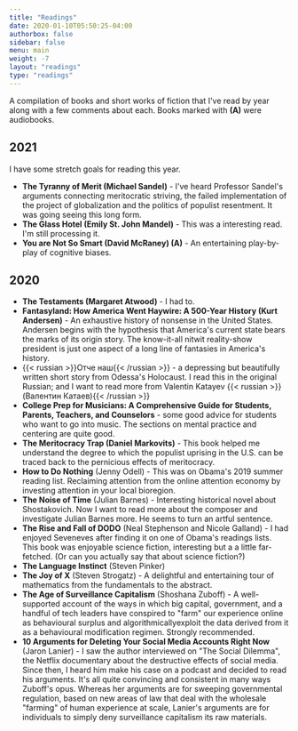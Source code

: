 ```yaml
---
title: "Readings"
date: 2020-01-10T05:50:25-04:00
authorbox: false
sidebar: false
menu: main
weight: -7
layout: "readings"
type: "readings"
---
```

A compilation of books and short works of fiction that I've read by year along with a few comments about each. Books marked with **(A)** were audiobooks.

## 2021

I have some stretch goals for reading this year.

- **The Tyranny of Merit (Michael Sandel)** - I've heard Professor Sandel's arguments connecting meritocratic striving, the failed implementation of the project of globalization and the politics of populist resentment. It was going seeing this long form.
- **The Glass Hotel (Emily St. John Mandel)** - This was a interesting read. I'm still processing it.
- **You are Not So Smart (David McRaney) (A)** - An entertaining play-by-play of cognitive biases.

## 2020

- **The Testaments (Margaret Atwood)** - I had to.
- **Fantasyland: How America Went Haywire: A 500-Year History (Kurt Andersen)** - An exhaustive history of nonsense in the United States. Andersen begins with the hypothesis that America's current state bears the marks of its origin story. The know-it-all nitwit reality-show president is just one aspect of a long line of fantasies in America's history.
- {{< russian >}}Отче наш{{< /russian >}} - a depressing but beautifully written short story from Odessa's Holocaust. I read this in the original Russian; and I want to read more from Valentin Katayev {{< russian >}}(Валентин Катаев){{< /russian >}}
- **College Prep for Musicians: A Comprehensive Guide for Students, Parents, Teachers, and Counselors** - some good advice for students who want to go into music. The sections on mental practice and centering are quite good.
- **The Meritocracy Trap (Daniel Markovits)** - This book helped me understand the degree to which the populist uprising in the U.S. can be traced back to the pernicious effects of meritocracy.
- **How to Do Nothing** (Jenny Odell) - This was on Obama's 2019 summer reading list. Reclaiming attention from the online attention economy by investing attention in your local bioregion.
- **The Noise of Time** (Julian Barnes) - Interesting historical novel about Shostakovich. Now I want to read more about the composer and investigate Julian Barnes more. He seems to turn an artful sentence.
- **The Rise and Fall of DODO** (Neal Stephenson and Nicole Galland) - I had enjoyed Seveneves after finding it on one of Obama's readings lists. This book was enjoyable science fiction, interesting but a a little far-fetched. (Or can you actually say that about science fiction?)
- **The Language Instinct** (Steven Pinker)
- **The Joy of X** (Steven Strogatz) - A delightful and entertaining tour of mathematics from the fundamentals to the abstract.
- **The Age of Surveillance Capitalism** (Shoshana Zuboff) - A well-supported account of the ways in which big capital, government, and a handful of tech leaders have conspired to "farm" our experience online as behavioural surplus and algorithmicallyexploit the data derived from it as a behavioural modification regimen. Strongly recommended.
- **10 Arguments for Deleting Your Social Media Accounts Right Now** (Jaron Lanier) - I saw the author interviewed on "The Social Dilemma", the Netflix documentary about the destructive effects of social media. Since then, I heard him make his case on a podcast and decided to read his arguments. It's all quite convincing and consistent in many ways Zuboff's opus. Whereas her arguments are for sweeping governmental regulation, based on new areas of law that deal with the wholesale "farming" of human experience at scale, Lanier's arguments are for individuals to simply deny surveillance capitalism its raw materials.
